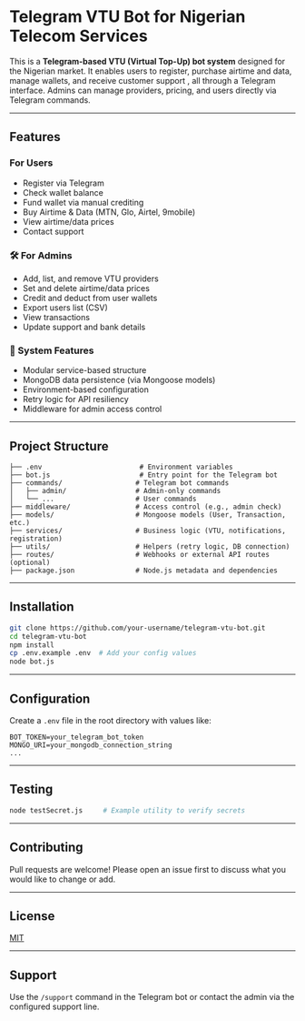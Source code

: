 # Telegram VTU Bot for Nigerian Telecom Services

This is a **Telegram-based VTU (Virtual Top-Up) bot system** designed for the Nigerian market. It enables users to register, purchase airtime and data, manage wallets, and receive customer support , all through a Telegram interface. Admins can manage providers, pricing, and users directly via Telegram commands.

---

## Features

### For Users

- Register via Telegram
- Check wallet balance
- Fund wallet via manual crediting
- Buy Airtime & Data (MTN, Glo, Airtel, 9mobile)
- View airtime/data prices
- Contact support

### 🛠 For Admins

- Add, list, and remove VTU providers
- Set and delete airtime/data prices
- Credit and deduct from user wallets
- Export users list (CSV)
- View transactions
- Update support and bank details

### 🔧 System Features

- Modular service-based structure
- MongoDB data persistence (via Mongoose models)
- Environment-based configuration
- Retry logic for API resiliency
- Middleware for admin access control

---

## Project Structure

```
├── .env                        # Environment variables
├── bot.js                      # Entry point for the Telegram bot
├── commands/                  # Telegram bot commands
│   ├── admin/                 # Admin-only commands
│   └── ...                    # User commands
├── middleware/                # Access control (e.g., admin check)
├── models/                    # Mongoose models (User, Transaction, etc.)
├── services/                  # Business logic (VTU, notifications, registration)
├── utils/                     # Helpers (retry logic, DB connection)
├── routes/                    # Webhooks or external API routes (optional)
├── package.json               # Node.js metadata and dependencies
```

---

## Installation

```bash
git clone https://github.com/your-username/telegram-vtu-bot.git
cd telegram-vtu-bot
npm install
cp .env.example .env  # Add your config values
node bot.js
```

---

## Configuration

Create a `.env` file in the root directory with values like:

```
BOT_TOKEN=your_telegram_bot_token
MONGO_URI=your_mongodb_connection_string
...
```

---

## Testing

```bash
node testSecret.js     # Example utility to verify secrets
```

---

## Contributing

Pull requests are welcome! Please open an issue first to discuss what you would like to change or add.

---

## License

[MIT](LICENSE)

---

## Support

Use the `/support` command in the Telegram bot or contact the admin via the configured support line.
